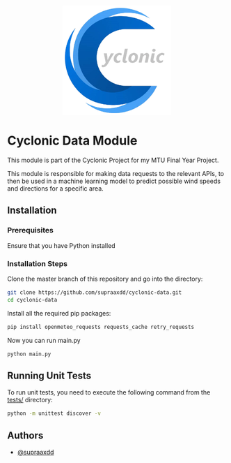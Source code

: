 <div align="center">
    <img width="250" height="250" src="./assets/Cyclonic_Logo.png">
</div>

# Cyclonic Data Module
This module is part of the Cyclonic Project for my MTU Final Year Project.

This module is responsible for making data requests to the relevant APIs, to then be used in a machine learning model to predict possible wind speeds and directions for a specific area.


## Installation

### Prerequisites
Ensure that you have Python installed

### Installation Steps
Clone the master branch of this repository and go into the directory:

```bash
git clone https://github.com/supraaxdd/cyclonic-data.git
cd cyclonic-data
```

Install all the required pip packages:

```bash
pip install openmeteo_requests requests_cache retry_requests
```

Now you can run main.py

```bash
python main.py
```

## Running Unit Tests

To run unit tests, you need to execute the following command from the [tests/](./tests/) directory:

```bash
python -m unittest discover -v
```


## Authors

- [@supraaxdd](https://www.github.com/supraaxdd)

